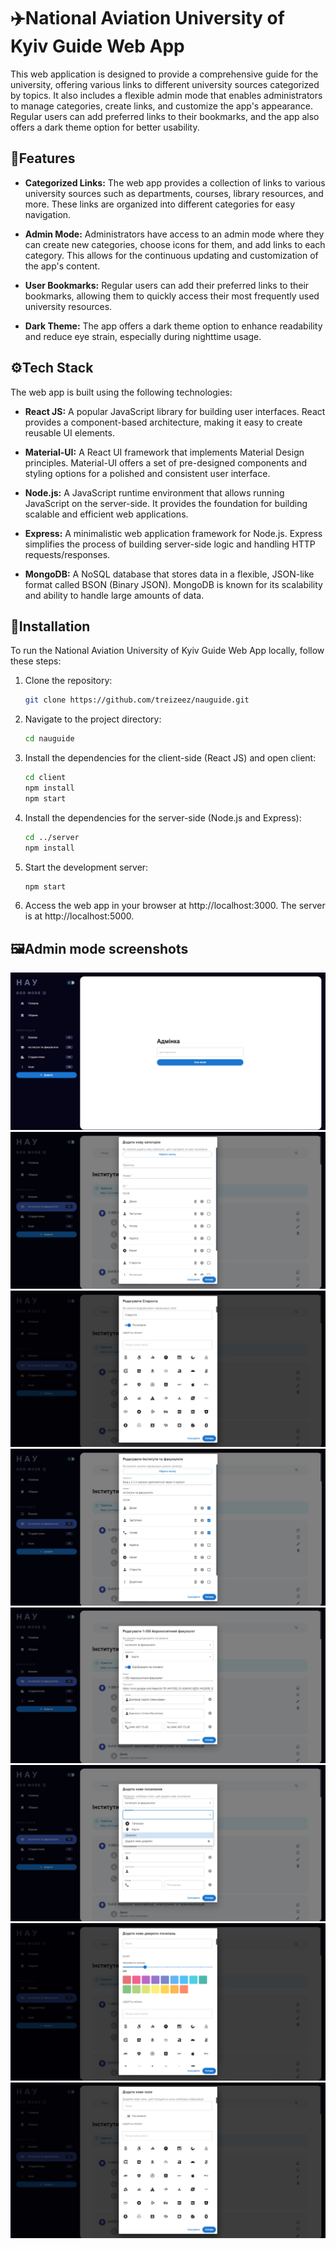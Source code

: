 # ✈️National Aviation University of Kyiv Guide Web App

This web application is designed to provide a comprehensive guide for the university, offering various links to different university sources categorized by topics. It also includes a flexible admin mode that enables administrators to manage categories, create links, and customize the app's appearance. Regular users can add preferred links to their bookmarks, and the app also offers a dark theme option for better usability.

## 🌟Features

- **Categorized Links:** The web app provides a collection of links to various university sources such as departments, courses, library resources, and more. These links are organized into different categories for easy navigation.

- **Admin Mode:** Administrators have access to an admin mode where they can create new categories, choose icons for them, and add links to each category. This allows for the continuous updating and customization of the app's content.

- **User Bookmarks:** Regular users can add their preferred links to their bookmarks, allowing them to quickly access their most frequently used university resources.

- **Dark Theme:** The app offers a dark theme option to enhance readability and reduce eye strain, especially during nighttime usage.

## ⚙️Tech Stack

The web app is built using the following technologies:

- **React JS:** A popular JavaScript library for building user interfaces. React provides a component-based architecture, making it easy to create reusable UI elements.

- **Material-UI:** A React UI framework that implements Material Design principles. Material-UI offers a set of pre-designed components and styling options for a polished and consistent user interface.

- **Node.js:** A JavaScript runtime environment that allows running JavaScript on the server-side. It provides the foundation for building scalable and efficient web applications.

- **Express:** A minimalistic web application framework for Node.js. Express simplifies the process of building server-side logic and handling HTTP requests/responses.

- **MongoDB:** A NoSQL database that stores data in a flexible, JSON-like format called BSON (Binary JSON). MongoDB is known for its scalability and ability to handle large amounts of data.

## 🔧Installation

To run the National Aviation University of Kyiv Guide Web App locally, follow these steps:

1. Clone the repository:

   ```bash
   git clone https://github.com/treizeez/nauguide.git
   ```

2. Navigate to the project directory:

   ```bash
   cd nauguide
   ```

3. Install the dependencies for the client-side (React JS) and open client:

   ```bash
   cd client
   npm install
   npm start
   ```

4. Install the dependencies for the server-side (Node.js and Express):

   ```bash
   cd ../server
   npm install
   ```

5. Start the development server:

   ```bash
   npm start
   ```

6. Access the web app in your browser at http://localhost:3000. The server is at http://localhost:5000.

## 🖼️Admin mode screenshots

![Admin auth](https://github.com/treizeez/nauguide/blob/main/screenshots/1.jpg?raw=true)
![Add new category](https://github.com/treizeez/nauguide/blob/main/screenshots/2.jpg?raw=true)
![Edit field](https://github.com/treizeez/nauguide/blob/main/screenshots/3.jpg?raw=true)
![Edit category](https://github.com/treizeez/nauguide/blob/main/screenshots/4.jpg?raw=true)
![Edit link](https://github.com/treizeez/nauguide/blob/main/screenshots/5.jpg?raw=true)
![Add link](https://github.com/treizeez/nauguide/blob/main/screenshots/6.jpg?raw=true)
![Add source](https://github.com/treizeez/nauguide/blob/main/screenshots/7.jpg?raw=true)
![Add field](https://github.com/treizeez/nauguide/blob/main/screenshots/8.jpg?raw=true)
